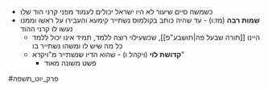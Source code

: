 * כשמשה סיים שיעור לא היו ישראל יכולים לעמוד מפני קרני הוד שלו
* **שמות רבה** (מז:ו) - עד שהיה כותב בקולמוס נשתייר קימעא והעבירו על ראשו וממנו נעשו לו קרני ההוד
	* היינו [[תורה שבעל פה|תושבע"פ]], שכשעילוי רוצה ללמד, תמיד אינו יכול ללמד כל מה שיש לו ומשהו נשתייר בו
	* **קדושת לוי** (ויקהל ו) - שהוא הדיו שנשתייר מ"ויקרא"
		* פשט משונה מאוד

#פרק_יוט_תשפה